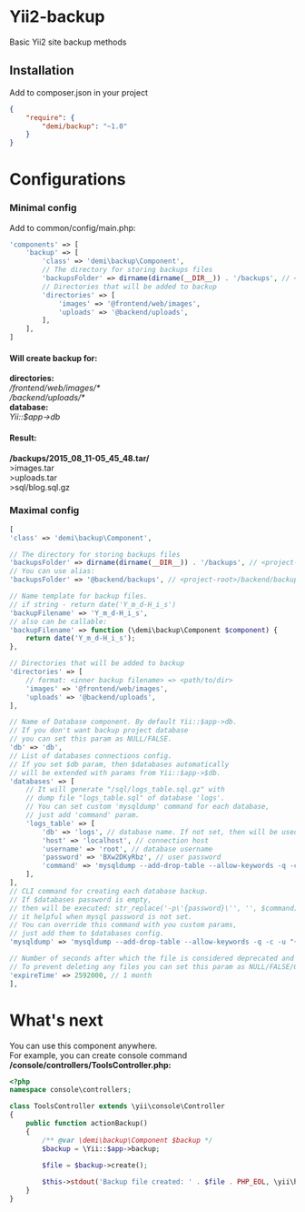 Yii2-backup
===================
Basic Yii2 site backup methods

Installation
---

Add to composer.json in your project
```json
{
	"require": {
  		"demi/backup": "~1.0"
	}
}
```

# Configurations

### Minimal config

Add to common/config/main.php:
```php
'components' => [
    'backup' => [
        'class' => 'demi\backup\Component',
        // The directory for storing backups files
        'backupsFolder' => dirname(dirname(__DIR__)) . '/backups', // <project-root>/backups
        // Directories that will be added to backup
        'directories' => [
            'images' => '@frontend/web/images',
            'uploads' => '@backend/uploads',
        ],
    ],
]
```

#### Will create backup for:
**directories:**<br />
_/frontend/web/images/\*_<br />
_/backend/uploads/\*_<br />
**database:**<br />
_Yii::$app->db_

#### Result:
**/backups/2015_08_11-05_45\_48.tar/**<br />
\>images.tar<br />
\>uploads.tar<br />
\>sql/blog.sql.gz


### Maximal config

```php
[
'class' => 'demi\backup\Component',

// The directory for storing backups files
'backupsFolder' => dirname(dirname(__DIR__)) . '/backups', // <project-root>/backups
// You can use alias:
'backupsFolder' => '@backend/backups', // <project-root>/backend/backups

// Name template for backup files.
// if string - return date('Y_m_d-H_i_s')
'backupFilename' => 'Y_m_d-H_i_s',
// also can be callable:
'backupFilename' => function (\demi\backup\Component $component) {
    return date('Y_m_d-H_i_s');
},

// Directories that will be added to backup
'directories' => [
    // format: <inner backup filename> => <path/to/dir>
    'images' => '@frontend/web/images',
    'uploads' => '@backend/uploads',
],

// Name of Database component. By default Yii::$app->db.
// If you don't want backup project database
// you can set this param as NULL/FALSE.
'db' => 'db',
// List of databases connections config.
// If you set $db param, then $databases automatically
// will be extended with params from Yii::$app->$db.
'databases' => [
    // It will generate "/sql/logs_table.sql.gz" with 
    // dump file "logs_table.sql" of database 'logs'.
    // You can set custom 'mysqldump' command for each database,
    // just add 'command' param.
    'logs_table' => [
        'db' => 'logs', // database name. If not set, then will be used key 'logs_table'
        'host' => 'localhost', // connection host
        'username' => 'root', // database username
        'password' => 'BXw2DKyRbz', // user password
        'command' => 'mysqldump --add-drop-table --allow-keywords -q -c -u "{username}" -h "{host}" -p\'{password}\' {db} | gzip -9', // custom `mysqldump` command
    ],
],
// CLI command for creating each database backup.
// If $databases password is empty,
// then will be executed: str_replace('-p\'{password}\'', '', $command);
// it helpful when mysql password is not set.
// You can override this command with you custom params,
// just add them to $databases config.
'mysqldump' => 'mysqldump --add-drop-table --allow-keywords -q -c -u "{username}" -h "{host}" -p\'{password}\' {db} | gzip -9',

// Number of seconds after which the file is considered deprecated and will be deleted.
// To prevent deleting any files you can set this param as NULL/FALSE/0.
'expireTime' => 2592000, // 1 month
],
```

# What's next

You can use this component anywhere.<br />
For example, you can create console command<br />
**/console/controllers/ToolsController.php:**
```php
<?php
namespace console\controllers;

class ToolsController extends \yii\console\Controller
{
    public function actionBackup()
    {
        /** @var \demi\backup\Component $backup */
        $backup = \Yii::$app->backup;
        
        $file = $backup->create();

        $this->stdout('Backup file created: ' . $file . PHP_EOL, \yii\helpers\Console::FG_GREEN);
    }
} 
```